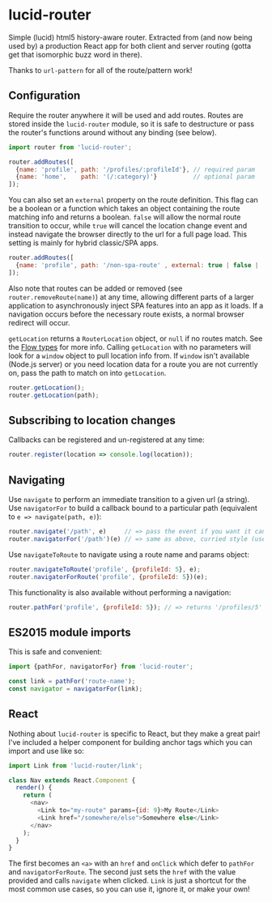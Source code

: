 # lucid-router

Simple (lucid) html5 history-aware router.  Extracted from (and now being used by) a production React app for both client and server routing (gotta get that isomorphic buzz word in there).

Thanks to `url-pattern` for all of the route/pattern work!

## Configuration
Require the router anywhere it will be used and add routes.  Routes are stored inside the `lucid-router` module, so it is safe to destructure or pass the router's functions around without any binding (see below).
```js
import router from 'lucid-router';

router.addRoutes([
  {name: 'profile', path: '/profiles/:profileId'}, // required param
  {name: 'home',    path: '(/:category)'}          // optional param
]);
```

You can also set an `external` property on the route definition.  This flag can be a boolean or a function which takes an object containing the route matching info and returns a boolean.  `false` will allow the normal route transition to occur, while `true` will cancel the location change event and instead navigate the browser directly to the url for a full page load.  This setting is mainly for hybrid classic/SPA apps.
```js
router.addRoutes([
  {name: 'profile', path: '/non-spa-route' , external: true | false | (matchInfo => true | false)}
]);
```

Also note that routes can be added or removed (see `router.removeRoute(name)`) at any time, allowing different parts of a larger application to asynchronously inject SPA features into an app as it loads.  If a navigation occurs before the necessary route exists, a normal browser redirect will occur.

`getLocation` returns a `RouterLocation` object, or `null` if no routes match.  See the [Flow types](https://github.com/spicydonuts/lucid-router/blob/master/lib/lucid-router.t.js) for more info.
Calling `getLocation` with no parameters will look for a `window` object to pull location info from.  If `window` isn't available (Node.js server) or you need location data for a route you are not currently on, pass the path to match on into `getLocation`.
```js
router.getLocation();
router.getLocation(path);
```

## Subscribing to location changes
Callbacks can be registered and un-registered at any time:
```js
router.register(location => console.log(location));
```

## Navigating
Use `navigate` to perform an immediate transition to a given url (a string).  Use `navigatorFor` to build a callback bound to a particular path (equivalent to `e => navigate(path, e)`):
```js
router.navigate('/path', e)     // => pass the event if you want it cancelled for you
router.navigatorFor('/path')(e) // => same as above, curried style (useful for event binding)
```

Use `navigateToRoute` to navigate using a route name and params object:
```js
router.navigateToRoute('profile', {profileId: 5}, e);
router.navigatorForRoute('profile', {profileId: 5})(e);
```

This functionality is also available without performing a navigation:
```js
router.pathFor('profile', {profileId: 5}); // => returns '/profiles/5'
```

## ES2015 module imports
This is safe and convenient:
```js
import {pathFor, navigatorFor} from 'lucid-router';

const link = pathFor('route-name');
const navigator = navigatorFor(link);
```

## React
Nothing about `lucid-router` is specific to React, but they make a great pair!  I've included a helper component for building anchor tags which you can import and use like so:
```js
import Link from 'lucid-router/link';

class Nav extends React.Component {
  render() {
    return (
      <nav>
        <Link to="my-route" params={id: 9}>My Route</Link>
        <Link href="/somewhere/else">Somewhere else</Link>
      </nav>
    );
  }
}
```
The first becomes an `<a>` with an `href` and `onClick` which defer to `pathFor` and `navigatorForRoute`.  The second just sets the `href` with the value provided and calls `navigate` when clicked.  `Link` is just a shortcut for the most common use cases, so you can use it, ignore it, or make your own!
